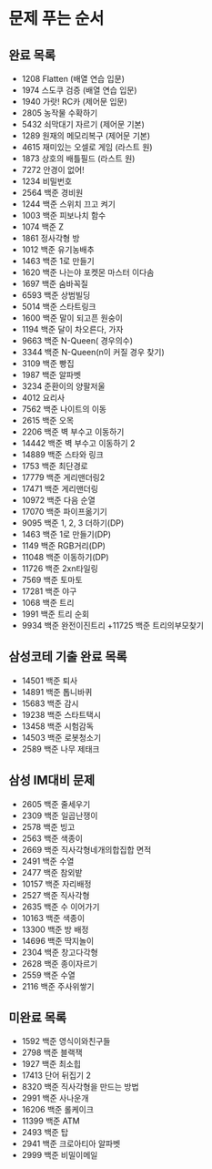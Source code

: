 <h1>문제 푸는 순서</h1>
<h2>완료 목록</h2>

+ 1208 Flatten (배열 연습 입문)
+ 1974 스도쿠 검증 (배열 연습 입문)
+ 1940 가랏! RC카 (제어문 입문)
+ 2805 농작물 수확하기
+ 5432 쇠막대기 자르기 (제어문 기본)
+ 1289 원재의 메모리복구 (제어문 기본)
+ 4615 재미있는 오셀로 게임 (라스트 원)
+ 1873 상호의 배틀필드 (라스트 원)
+ 7272 안경이 없어!
+ 1234 비밀번호
+ 2564 백준 경비원
+ 1244 백준 스위치 끄고 켜기
+ 1003 백준 피보나치 함수
+ 1074 백준 Z
+ 1861 정사각형 방
+ 1012 백준 유기농배추
+ 1463 백준 1로 만들기
+ 1620 백준 나는야 포켓몬 마스터 이다솜
+ 1697 백준 숨바꼭질
+ 6593 백준 상범빌딩
+ 5014 백준 스타트링크
+ 1600 백준 말이 되고픈 원숭이
+ 1194 백준 달이 차오른다, 가자
+ 9663 백준 N-Queen( 경우의수)
+ 3344 백준 N-Queen(n이 커질 경우 찾기)
+ 3109 백준 빵집
+ 1987 백준 알파벳
+ 3234 준환이의 양팔저울
+ 4012 요리사
+ 7562 백준 나이트의 이동
+ 2615 백준 오목
+ 2206 백준 벽 부수고 이동하기
+ 14442 백준 벽 부수고 이동하기 2
+ 14889 백준 스타와 링크
+ 1753 백준 최단경로
+ 17779 백준 게리맨더링2
+ 17471 백준 게리맨더링
+ 10972 백준 다음 순열
+ 17070 백준 파이프옮기기
+ 9095 백준 1, 2, 3 더하기(DP)
+ 1463 백준 1로 만들기(DP)
+ 1149 백준 RGB거리(DP)
+ 11048 백준 이동하기(DP)
+ 11726 백준 2xn타일링
+ 7569 백준 토마토
+ 17281 백준 야구
+ 1068 백준 트리
+ 1991 백준 트리 순회
+ 9934 백준 완전이진트리
+11725 백준 트리의부모찾기

<h2>삼성코테 기출 완료 목록</h2>

+ 14501 백준 퇴사
+ 14891 백준 톱니바퀴
+ 15683 백준 감시
+ 19238 백준 스타트택시
+ 13458 백준 시험감독
+ 14503 백준 로봇청소기
+ 2589 백준 나무 제태크

<h2>삼성 IM대비 문제</h2>

+ 2605 백준 줄세우기
+ 2309 백준 일곱난쟁이
+ 2578 백준 빙고
+ 2563 백준 색종이
+ 2669 백준 직사각형네개의합집합 면적
+ 2491 백준 수열
+ 2477 백준 참외밭
+ 10157 백준 자리배정
+ 2527 백준 직사각형
+ 2635 백준 수 이어가기
+ 10163 백준 색종이
+ 13300 백준 방 배정
+ 14696 백준 딱지놀이
+ 2304 백준 창고다각형
+ 2628 백준 종이자르기
+ 2559 백준 수열
+ 2116 백준 주사위쌓기

<h2>미완료 목록</h2>


+ 1592 백준 영식이와친구들
+ 2798 백준 블랙잭
+ 1927 백준 최소힙
+ 17413 단어 뒤집기 2
+ 8320 백준 직사각형을 만드는 방법
+ 2991 백준 사나운개
+ 16206 백준 롤케이크
+ 11399 백준 ATM
+ 2493 백준 탑
+ 2941 백준 크로아티아 알파벳
+ 2999 백준 비밀이메일






